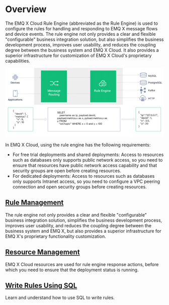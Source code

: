 # Overview

The EMQ X Cloud Rule Engine (abbreviated as the Rule Engine) is used to configure the rules for handling and responding to EMQ X message flows and device events. The rule engine not only provides a clear and flexible "configurable" business integration solution, but also simplifies the business development process, improves user usability, and reduces the coupling degree between the business system and EMQ X Cloud. It also provides a superior infrastructure for customization of EMQ X Cloud's proprietary capabilities.

![rule_engine](../rule_engine/_assets/rule_engine.png)

In EMQ X Cloud, using the rule engine has the following requirements:

- For free trial deployments and shared deployments: Access to resources such as databases only supports public network access, so you need to ensure that resources have public network access capability and that security groups are open before creating resources.
- For dedicated deployments: Access to resources such as databases only supports Intranet access, so you need to configure a VPC peering connection and open security groups before creating resources.

## [Rule Management](./rule.md)

The rule engine not only provides a clear and flexible "configurable" business integration solution, simplifies the business development process, improves user usability, and reduces the coupling degree between the business system and EMQ X, but also provides a superior infrastructure for EMQ X's proprietary functionality customization.

## [Resource Management](./resource.md)

EMQ X Cloud resources are used for rule engine response actions, before which you need to ensure that the deployment status is running.

## [Write Rules Using SQL](https://docs.emqx.io/en/broker/v4.3/rule/rule-engine.html#sql-statement)

Learn and understand how to use SQL to write rules.